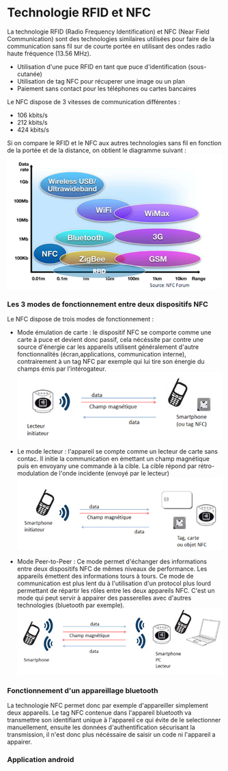 # Technologie RFID et NFC

La technologie RFID (Radio Frequency Identification) et NFC (Near Field Communication) sont des technologies
 similaires utilisées pour faire de la communication sans fil sur de courte portée en utilisant des ondes radio haute
 fréquence (13.56 MHz).
  - Utilisation d'une puce RFID en tant que puce d'identification (sous-cutanée)
  - Utilisation de tag NFC pour récuperer une image ou un plan
  - Paiement sans contact pour les téléphones ou cartes bancaires

Le NFC dispose de 3 vitesses de communication différentes :
  
* 106 kbits/s
* 212 kbits/s
* 424 kbits/s
  
Si on compare le RFID et le NFC aux autres technologies sans fil en fonction de la portée et de la distance,
  on obtient le diagramme suivant :
  ![alt text](Images/Diagramme_Situation_RFID_NFC.png "Diagramme")

### Les 3 modes de fonctionnement entre deux dispositifs NFC

Le NFC dispose de trois modes de fonctionnement :

* Mode émulation de carte : le dispositif NFC se comporte comme une carte à puce et devient 
donc passif, cela nécéssite par contre une source d'énergie car les appareils utilisent généralement
 d'autre fonctionnalités (écran,applications, communication interne), contrairement à un tag NFC par exemple
 qui lui tire son énergie du champs émis par l'intérogateur.
 ![alt text](Images/mode_emulation_carte.png "Emulation de carte")
 
* Le mode lecteur : l'appareil se compte comme un lecteur de carte sans contac. Il initie la 
communication en émettant un champ magnétique puis en envoyany une commande à la cible. La cible répond
 par rétro-modulation de l'onde incidente (envoyé par le lecteur)
  ![alt text](Images/mode_lecteur.png "Mode Lecteur")
 
* Mode Peer-to-Peer : Ce mode permet d'échanger des informations entre deux dispositifs NFC de mêmes niveaux 
de performance. Les appareils émettent des informations tours à tours. Ce mode de communication est plus lent 
du à l'utilisation d'un protocol plus lourd permettant de répartir les rôles entre les deux appareils NFC. 
C'est un mode qui peut servir à appairer des passerelles avec d'autres technologies (bluetooth par exemple).
 ![alt text](Images/mode_peertopeer.png "Mode Peer To Peer")

### Fonctionnement d'un appareillage bluetooth

La technologie NFC permet donc par exemple d'appareiller simplement deux appareils. Le tag NFC contenue dans 
l'appareil bluetooth va transmettre son identifiant unique à l'appareil ce qui évite de le selectionner manuellement,
 ensuite les données d'authentification sécurisant la transmission, il n'est donc plus nécéssaire de saisir un code ni
 l'appareil a appairer.



### Application android
